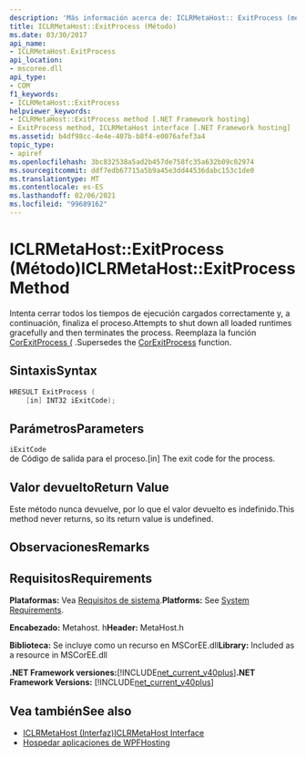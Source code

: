 ```yaml
---
description: 'Más información acerca de: ICLRMetaHost:: ExitProcess (método)'
title: ICLRMetaHost::ExitProcess (Método)
ms.date: 03/30/2017
api_name:
- ICLRMetaHost.ExitProcess
api_location:
- mscoree.dll
api_type:
- COM
f1_keywords:
- ICLRMetaHost::ExitProcess
helpviewer_keywords:
- ICLRMetaHost::ExitProcess method [.NET Framework hosting]
- ExitProcess method, ICLRMetaHost interface [.NET Framework hosting]
ms.assetid: b4df98cc-4e4e-407b-b8f4-e0076afef3a4
topic_type:
- apiref
ms.openlocfilehash: 3bc832538a5ad2b457de758fc35a632b09c02974
ms.sourcegitcommit: ddf7edb67715a5b9a45e3dd44536dabc153c1de0
ms.translationtype: MT
ms.contentlocale: es-ES
ms.lasthandoff: 02/06/2021
ms.locfileid: "99689162"
---
```

# <a name="iclrmetahostexitprocess-method"></a><span data-ttu-id="62a60-103">ICLRMetaHost::ExitProcess (Método)</span><span class="sxs-lookup"><span data-stu-id="62a60-103">ICLRMetaHost::ExitProcess Method</span></span>

<span data-ttu-id="62a60-104">Intenta cerrar todos los tiempos de ejecución cargados correctamente y, a continuación, finaliza el proceso.</span><span class="sxs-lookup"><span data-stu-id="62a60-104">Attempts to shut down all loaded runtimes gracefully and then terminates the process.</span></span> <span data-ttu-id="62a60-105">Reemplaza la función [CorExitProcess (](corexitprocess-function.md) .</span><span class="sxs-lookup"><span data-stu-id="62a60-105">Supersedes the [CorExitProcess](corexitprocess-function.md) function.</span></span>  
  
## <a name="syntax"></a><span data-ttu-id="62a60-106">Sintaxis</span><span class="sxs-lookup"><span data-stu-id="62a60-106">Syntax</span></span>  
  
```cpp  
HRESULT ExitProcess (  
    [in] INT32 iExitCode);  
```  
  
## <a name="parameters"></a><span data-ttu-id="62a60-107">Parámetros</span><span class="sxs-lookup"><span data-stu-id="62a60-107">Parameters</span></span>  

 `iExitCode`  
 <span data-ttu-id="62a60-108">de Código de salida para el proceso.</span><span class="sxs-lookup"><span data-stu-id="62a60-108">[in] The exit code for the process.</span></span>  
  
## <a name="return-value"></a><span data-ttu-id="62a60-109">Valor devuelto</span><span class="sxs-lookup"><span data-stu-id="62a60-109">Return Value</span></span>  

 <span data-ttu-id="62a60-110">Este método nunca devuelve, por lo que el valor devuelto es indefinido.</span><span class="sxs-lookup"><span data-stu-id="62a60-110">This method never returns, so its return value is undefined.</span></span>  
  
## <a name="remarks"></a><span data-ttu-id="62a60-111">Observaciones</span><span class="sxs-lookup"><span data-stu-id="62a60-111">Remarks</span></span>  
  
## <a name="requirements"></a><span data-ttu-id="62a60-112">Requisitos</span><span class="sxs-lookup"><span data-stu-id="62a60-112">Requirements</span></span>  

 <span data-ttu-id="62a60-113">**Plataformas:** Vea [Requisitos de sistema](../../get-started/system-requirements.md).</span><span class="sxs-lookup"><span data-stu-id="62a60-113">**Platforms:** See [System Requirements](../../get-started/system-requirements.md).</span></span>  
  
 <span data-ttu-id="62a60-114">**Encabezado:** Metahost. h</span><span class="sxs-lookup"><span data-stu-id="62a60-114">**Header:** MetaHost.h</span></span>  
  
 <span data-ttu-id="62a60-115">**Biblioteca:** Se incluye como un recurso en MSCorEE.dll</span><span class="sxs-lookup"><span data-stu-id="62a60-115">**Library:** Included as a resource in MSCorEE.dll</span></span>  
  
 <span data-ttu-id="62a60-116">**.NET Framework versiones:**[!INCLUDE[net_current_v40plus](../../../../includes/net-current-v40plus-md.md)]</span><span class="sxs-lookup"><span data-stu-id="62a60-116">**.NET Framework Versions:** [!INCLUDE[net_current_v40plus](../../../../includes/net-current-v40plus-md.md)]</span></span>  
  
## <a name="see-also"></a><span data-ttu-id="62a60-117">Vea también</span><span class="sxs-lookup"><span data-stu-id="62a60-117">See also</span></span>

- [<span data-ttu-id="62a60-118">ICLRMetaHost (Interfaz)</span><span class="sxs-lookup"><span data-stu-id="62a60-118">ICLRMetaHost Interface</span></span>](iclrmetahost-interface.md)
- [<span data-ttu-id="62a60-119">Hospedar aplicaciones de WPF</span><span class="sxs-lookup"><span data-stu-id="62a60-119">Hosting</span></span>](index.md)

